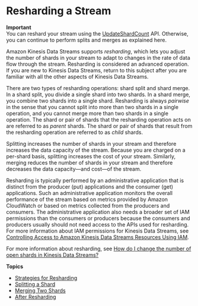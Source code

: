 # Resharding a Stream<a name="kinesis-using-sdk-java-resharding"></a>

**Important**  
You can reshard your stream using the [UpdateShardCount](https://docs.aws.amazon.com/kinesis/latest/APIReference/API_UpdateShardCount.html) API\. Otherwise, you can continue to perform splits and merges as explained here\.

Amazon Kinesis Data Streams supports *resharding*, which lets you adjust the number of shards in your stream to adapt to changes in the rate of data flow through the stream\. Resharding is considered an advanced operation\. If you are new to Kinesis Data Streams, return to this subject after you are familiar with all the other aspects of Kinesis Data Streams\.

There are two types of resharding operations: shard split and shard merge\. In a shard split, you divide a single shard into two shards\. In a shard merge, you combine two shards into a single shard\. Resharding is always *pairwise* in the sense that you cannot split into more than two shards in a single operation, and you cannot merge more than two shards in a single operation\. The shard or pair of shards that the resharding operation acts on are referred to as *parent* shards\. The shard or pair of shards that result from the resharding operation are referred to as *child* shards\. 

Splitting increases the number of shards in your stream and therefore increases the data capacity of the stream\. Because you are charged on a per\-shard basis, splitting increases the cost of your stream\. Similarly, merging reduces the number of shards in your stream and therefore decreases the data capacity—and cost—of the stream\. 

Resharding is typically performed by an administrative application that is distinct from the producer \(put\) applications and the consumer \(get\) applications\. Such an administrative application monitors the overall performance of the stream based on metrics provided by Amazon CloudWatch or based on metrics collected from the producers and consumers\. The administrative application also needs a broader set of IAM permissions than the consumers or producers because the consumers and producers usually should not need access to the APIs used for resharding\. For more information about IAM permissions for Kinesis Data Streams, see [Controlling Access to Amazon Kinesis Data Streams Resources Using IAM](controlling-access.md)\. 

For more information about resharding, see [How do I change the number of open shards in Kinesis Data Streams?](https://aws.amazon.com/premiumsupport/knowledge-center/kinesis-data-streams-open-shards/)

**Topics**
+ [Strategies for Resharding](kinesis-using-sdk-java-resharding-strategies.md)
+ [Splitting a Shard](kinesis-using-sdk-java-resharding-split.md)
+ [Merging Two Shards](kinesis-using-sdk-java-resharding-merge.md)
+ [After Resharding](kinesis-using-sdk-java-after-resharding.md)